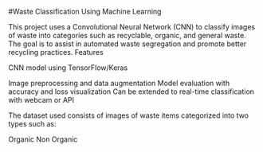 #Waste Classification Using Machine Learning

This project uses a Convolutional Neural Network (CNN) to classify images of waste into categories such as recyclable, organic, and general waste. The goal is to assist in automated waste segregation and promote better recycling practices.
 Features
 
CNN model using TensorFlow/Keras

Image preprocessing and data augmentation
Model evaluation with accuracy and loss visualization
Can be extended to real-time classification with webcam or API

The dataset used consists of images of waste items categorized into two types such as:

Organic
Non Organic
